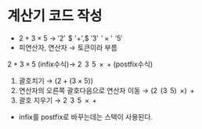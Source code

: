 # 계산기 코드 작성

- $2 + 3 \times 5$ &rightarrow; $'2'\,$ $ '+'\,$ $'3'\,$ $'\times'\,$ $'5'$  
- 피연산자, 연산자 &rightarrow; 토큰이라 부름  

$2 + 3 \times 5$ (infix수식)&rightarrow; $2\,$ $3\,$ $5\,$ $\times\,$ $+$ (postfix수식)  
1. 괄호치기 &rightarrow;  $(2 + (3 \times 5))$
2. 연산자의 오른쪽 괄호다음으로 연산자 이동 &rightarrow; $(2\,$ $(3\,$ $5)\,$ $\times)\,$ $+$
3. 괄호 지우기 &rightarrow; $2\,$ $3\,$ $5\,$ $\times\,$ $+$

- infix를 postfix로 바꾸는데는 스택이 사용된다.